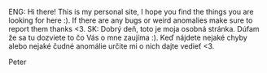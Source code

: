 ENG:
Hi there! This is my personal site, I hope you find the things you are looking for here :).
If there are any bugs or weird anomalies make sure to report them thanks <3.
SK:
Dobrý deň, toto je moja osobná stránka. Dúfam že sa tu dozviete to čo Vás o mne zaujíma :).
Keď nájdete nejaké chyby alebo nejaké čudné anomálie určite mi o nich dajte vedieť <3.

Peter
